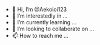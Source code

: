 - 👋 Hi, I’m @Aekoioi123
- 👀 I’m interestedly in ...
- 🌱 I’m currently learning ...
- 💞️ I’m looking to collaborate on ...
- 📫 How to reach me ...

<!---
Aekoioi123/Aekoioi123 is a ✨ special ✨ repository because its `README.md` (this file) appears on your GitHub profile.
You can click the Preview link to take a look at your changes.
--->
